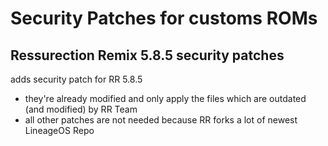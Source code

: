Security Patches for customs ROMs
===========
Ressurection Remix 5.8.5 security patches 
------------------

adds security patch for RR 5.8.5 

- they're already modified and only apply the files which are outdated (and modified) by RR Team
- all other patches are not needed because RR forks a lot of newest LineageOS Repo
